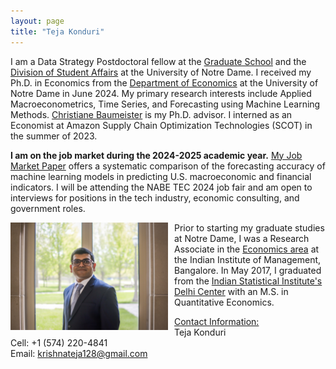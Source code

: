 ```yaml
---
layout: page
title: "Teja Konduri"
---
```

I am a Data Strategy Postdoctoral fellow at the [Graduate School](https://graduateschool.nd.edu/) and the [Division of Student Affairs](https://studentaffairs.nd.edu) at the University of Notre Dame. I received my Ph.D. in Economics from the [Department of Economics](https://economics.nd.edu) at the University of Notre Dame in June 2024. My primary research interests include Applied Macroeconometrics, Time Series, and Forecasting using Machine Learning Methods. [Christiane Baumeister](https://sites.google.com/site/cjsbaumeister/home) is my Ph.D. advisor. I interned as an Economist at Amazon Supply Chain Optimization Technologies (SCOT) in the summer of 2023.

**I am on the job market during the 2024-2025 academic year.** [My Job Market Paper](/uploads/Konduri_JMP.pdf) offers a systematic comparison of the forecasting accuracy of machine learning models in predicting U.S. macroeconomic and financial indicators. I will be attending the NABE TEC 2024 job fair and am open to interviews for positions in the tech industry, economic consulting, and government roles.

<img src="https://raw.githubusercontent.com/angrymanxiii/angrymanxiii.github.io/master/uploads/prof_headshot_for_website.jpeg" width="50%" height="50%" align="left" style="margin-right: 10px;">

Prior to starting my graduate studies at Notre Dame, I was a Research Associate in the [Economics area](https://www.iimb.ac.in/economics-area) at the Indian Institute of Management, Bangalore. In May 2017, I graduated from the [Indian Statistical Institute's Delhi Center](https://www.isid.ac.in/epu/) with an M.S. in Quantitative Economics.

<ins>Contact Information:</ins><br>
Teja Konduri<br>
Cell: +1 (574) 220-4841<br>
Email: krishnateja128@gmail.com<br>
